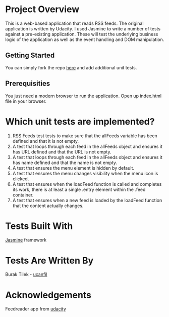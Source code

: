 # Project Overview

This is a web-based application that reads RSS feeds. The original application is written by Udacity. I used Jasmine to write a number of tests against a pre-existing application. These will test the underlying business logic of the application as well as the event handling and DOM manipulation.

## Getting Started

You can simply fork the repo [here](https://github.com/ucanfil/Feedreader) and add additional unit tests.

## Prerequisities

You just need a modern browser to run the application. Open up index.html file in your browser.

# Which unit tests are implemented?

1. RSS Feeds test tests to make sure that the allFeeds variable has been defined and that it is not empty.
2. A test that loops through each feed in the allFeeds object and ensures it has URL defined and that the URL is not empty.
3. A test that loops through each feed in the allFeeds object and ensures it has name defined and that the name is not empty.
4. A test that ensures the menu element is hidden by default.
5. A test that ensures the menu changes visibility when the menu icon is clicked.
6. A test that ensures when the loadFeed function is called and completes its work, there is at least a single .entry element within the .feed container.
7. A test that ensures when a new feed is loaded by the loadFeed function that the content actually changes.

# Tests Built With

[Jasmine](https://github.com/jasmine/jasmine) framework

# Tests Are Written By

Burak Tilek - [ucanfil](https://github.com/ucanfil)

# Acknowledgements

Feedreader app from [udacity](https://github.com/udacity/frontend-nanodegree-feedreader)